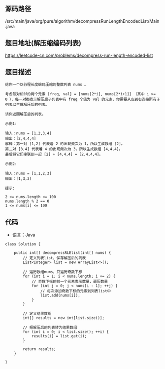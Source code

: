 ## 源码路径

/src/main/java/org/pure/algorithm/decompressRunLengthEncodedList/Main.java

## 题目地址(解压缩编码列表)

https://leetcode-cn.com/problems/decompress-run-length-encoded-list

## 题目描述

```
给你一个以行程长度编码压缩的整数列表 nums 。

考虑每对相邻的两个元素 [freq, val] = [nums[2*i], nums[2*i+1]] （其中 i >= 0 ），每一对都表示解压后子列表中有 freq 个值为 val 的元素，你需要从左到右连接所有子列表以生成解压后的列表。

请你返回解压后的列表。

示例1:

输入：nums = [1,2,3,4]
输出：[2,4,4,4]
解释：第一对 [1,2] 代表着 2 的出现频次为 1，所以生成数组 [2]。
第二对 [3,4] 代表着 4 的出现频次为 3，所以生成数组 [4,4,4]。
最后将它们串联到一起 [2] + [4,4,4] = [2,4,4,4]。

示例2:

输入：nums = [1,1,2,3]
输出：[1,3,3]

提示:

2 <= nums.length <= 100
nums.length % 2 == 0
1 <= nums[i] <= 100
```

## 代码

- 语言：Java

```
class Solution {

    public int[] decompressRLElist(int[] nums) {
        // 定义列表list，保存解压后的列表
        List<Integer> list = new ArrayList<>();

        // 遍历数组nums，只遍历奇数下标
        for (int i = 1; i < nums.length; i += 2) {
            // 奇数下标的前一个元素表示数量，遍历数量
            for (int j = 0; j < nums[i - 1]; ++j) {
                // 每次添加奇数下标的元素到列表list中
                list.add(nums[i]);
            }
        }

        // 定义结果数组
        int[] results = new int[list.size()];

        // 把解压后的列表转为结果数组
        for (int i = 0; i < list.size(); ++i) {
            results[i] = list.get(i);
        }

        return results;
    }

}
```